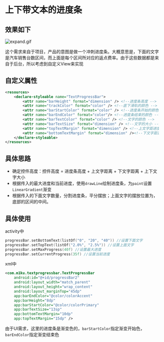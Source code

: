 # 上下带文本的进度条

## 效果如下

![expand.gif](https://upload-images.jianshu.io/upload_images/4029874-2b9c5c6c8e5ffa3d.gif?imageMogr2/auto-orient/strip)

​	这个需求来自于项目，产品的意图是做一个冲刺进度条。大概意思是，下面的文字是汽车销售台数区间，而上面是每个区间所对应的返点费率。由于这些数据都是来自于后台，所以考虑到自定义View来实现

## 自定义属性

```xml
<resources>
    <declare-styleable name="TextProgressBar">
        <attr name="barHeight" format="dimension" /> <!--进度条高度 -->
        <attr name="trackColor" format="color" /> <!--底下滑轨的颜色 -->
        <attr name="barStartColor" format="color" /> <!--进度条开始的颜色 -->
        <attr name="barEndColor" format="color"/> <!--进度条结束的颜色 -->
        <attr name="barTextColor" format="color" /> <!--文字的颜色 -->
        <attr name="barTextSize" format="dimension" /> <!--文字的大小 -->
        <attr name="topTextMargin" format="dimension" /> <!--上文字距进度条的距离 -->
        <attr name="bottomTextMargin" format="dimension" /><!--下文字距进度条的距离 -->
    </declare-styleable>
</resources>
```

## 具体思路

- 确定控件高度：控件高度 = 进度条高度 + 上文字距离 + 下文字距离 + 上下文字大小
- 根据传入的最大进度和当前进度，使用`drawLine`绘制进度条，为`paint`设置`LinearGradient`渐变
- 根据传入的下面文字数量，分割进度条，平分摆放；上面文字的摆放位置为，底部的区间的中间。

## 具体使用

activity中

```kotlin
progressBar.setBottomText(listOf("0", "20", "40")) //设置下面文字
progressBar.setTopText(listOf("2.0%", "2.5%")) //设置上面文字
progressBar.setMaxProgress(40f) //设置最大进度
progressBar.setCurrentProgress(35f) //设置当前进度
```

xml中

```xml
<com.m1ku.textprogressbar.TextProgressBar
    android:id="@+id/progressBar2"
    android:layout_width="match_parent"
    android:layout_height="wrap_content"
    android:layout_marginTop="45dp"
    app:barEndColor="@color/colorAccent"
    app:barHeight="8dp"
    app:barStartColor="@color/colorPrimary"
    app:barTextSize="13sp"
    app:bottomTextMargin="10dp"
    app:topTextMargin="15dp" />
```

由于UI需求，这里的进度条是渐变色的，`barStartColor`指定渐变开始色，`barEndColor`指定渐变结束色